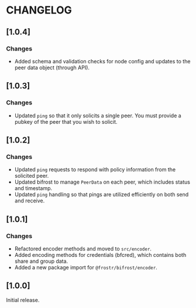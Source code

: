 # CHANGELOG

## [1.0.4]

### Changes

- Added schema and validation checks for node config and updates to the peer data object (through API).

## [1.0.3]

### Changes

- Updated `ping` so that it only solicits a single peer. You must provide a pubkey of the peer that you wish to solicit.

## [1.0.2]

### Changes

- Updated `ping` requests to respond with policy information from the solicited peer.
- Updated bifrost to manage `PeerData` on each peer, which includes status and timestamp.
- Updated `ping` handling so that pings are utilized efficiently on both send and receive.

## [1.0.1]

### Changes

- Refactored encoder methods and moved to `src/encoder`.
- Added encoding methods for credentials (bfcred), which contains both share and group data.
- Added a new package import for `@frostr/bifrost/encoder`.

## [1.0.0]

Initial release.
